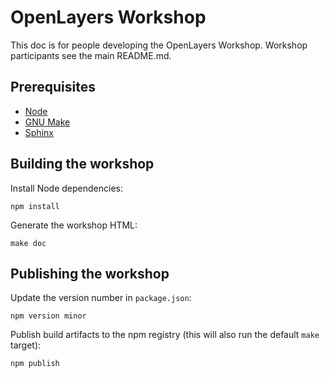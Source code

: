 # OpenLayers Workshop

This doc is for people developing the OpenLayers Workshop.  Workshop participants see the main README.md.

## Prerequisites

 * [Node](https://nodejs.org/)
 * [GNU Make](https://www.gnu.org/software/make/)
 * [Sphinx](http://sphinx-doc.org/)

## Building the workshop

Install Node dependencies:

    npm install

Generate the workshop HTML:

    make doc

## Publishing the workshop

Update the version number in `package.json`:

    npm version minor

Publish build artifacts to the npm registry (this will also run the default `make` target):

    npm publish
